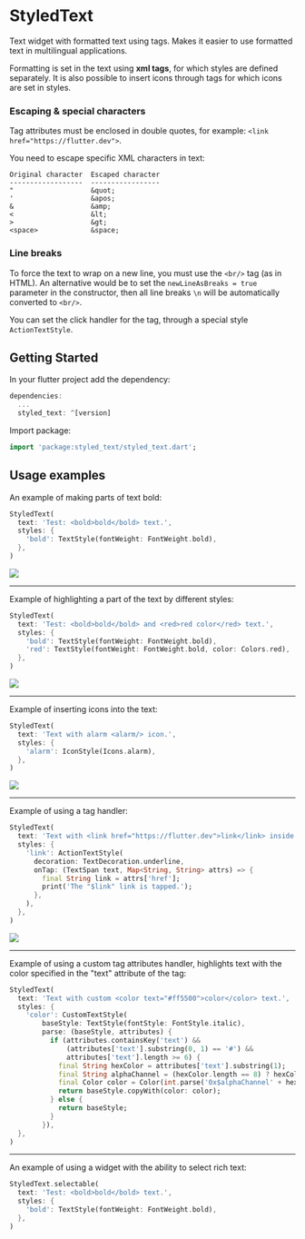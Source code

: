 # StyledText

Text widget with formatted text using tags. Makes it easier to use formatted text in multilingual applications.

Formatting is set in the text using **xml tags**, for which styles are defined separately. It is also possible to insert icons through tags for which icons are set in styles.

### Escaping & special characters

Tag attributes must be enclosed in double quotes, for example: `<link href="https://flutter.dev">`.

You need to escape specific XML characters in text:
```
Original character  Escaped character
------------------  -----------------
"                   &quot;
'                   &apos;
&                   &amp;
<                   &lt;
>                   &gt;
<space>             &space;
```

### Line breaks

To force the text to wrap on a new line, you must use the `<br/>` tag (as in HTML). An alternative would be to set the `newLineAsBreaks = true` parameter in the constructor, then all line breaks `\n` will be automatically converted to `<br/>`.

You can set the click handler for the tag, through a special style `ActionTextStyle`.

## Getting Started

In your flutter project add the dependency:

```dart
dependencies:
  ...
  styled_text: ^[version]
```

Import package:
```dart
import 'package:styled_text/styled_text.dart';
```

## Usage examples

An example of making parts of text bold:
```dart
StyledText(
  text: 'Test: <bold>bold</bold> text.',
  styles: {
    'bold': TextStyle(fontWeight: FontWeight.bold),
  },
)
```
![](https://github.com/andyduke/styled_text_package/blob/master/screenshots/1-bold.png)

---

Example of highlighting a part of the text by different styles:
```dart
StyledText(
  text: 'Test: <bold>bold</bold> and <red>red color</red> text.',
  styles: {
    'bold': TextStyle(fontWeight: FontWeight.bold),
    'red': TextStyle(fontWeight: FontWeight.bold, color: Colors.red),
  },
)
```
![](https://github.com/andyduke/styled_text_package/blob/master/screenshots/2-bold-and-color.png)

---

Example of inserting icons into the text:
```dart
StyledText(
  text: 'Text with alarm <alarm/> icon.',
  styles: {
    'alarm': IconStyle(Icons.alarm),
  },
)
```
![](https://github.com/andyduke/styled_text_package/blob/master/screenshots/3-icon.png)

---

Example of using a tag handler:
```dart
StyledText(
  text: 'Text with <link href="https://flutter.dev">link</link> inside.',
  styles: {
    'link': ActionTextStyle(
      decoration: TextDecoration.underline,
      onTap: (TextSpan text, Map<String, String> attrs) => {
        final String link = attrs['href'];
        print('The "$link" link is tapped.');
      },
    ),
  },
)
```
![](https://github.com/andyduke/styled_text_package/blob/master/screenshots/4-link.png)

---

Example of using a custom tag attributes handler, highlights text with the color specified in the "text" attribute of the tag:
```dart
StyledText(
  text: 'Text with custom <color text="#ff5500">color</color> text.',
  styles: {
    'color': CustomTextStyle(
        baseStyle: TextStyle(fontStyle: FontStyle.italic),
        parse: (baseStyle, attributes) {
          if (attributes.containsKey('text') &&
              (attributes['text'].substring(0, 1) == '#') &&
              attributes['text'].length >= 6) {
            final String hexColor = attributes['text'].substring(1);
            final String alphaChannel = (hexColor.length == 8) ? hexColor.substring(6, 8) : 'FF';
            final Color color = Color(int.parse('0x$alphaChannel' + hexColor.substring(0, 6)));
            return baseStyle.copyWith(color: color);
          } else {
            return baseStyle;
          }
        }),
  },
)
```

---

An example of using a widget with the ability to select rich text:
```dart
StyledText.selectable(
  text: 'Test: <bold>bold</bold> text.',
  styles: {
    'bold': TextStyle(fontWeight: FontWeight.bold),
  },
)
```

